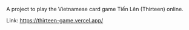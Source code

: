 A project to play the Vietnamese card game Tiến Lên (Thirteen) online.

Link: https://thirteen-game.vercel.app/
